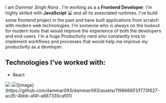 I am  <i>Dammar Singh Rana </i>. I'm working as a a <b> Frontend Developer</b>. I'm highly skilled with <b>JavaScript</b>  💻 and all its associated runtimes. I've build some frontend  project in the past and have built applications from scratch with modern web technologies. I'm someone who is always on the lookout for modern tools that would improve the experience of both the developers and end-users. I'm a huge Productivity nerd who constantly tries to implement workflows and processes that would help me improve my productivity as a developer.

## Technologies I've worked with:
<ul>
  <li>React</li>
</ul>
<img src="https://camo.githubusercontent.com/2caafe79e106ad099d02faea3fc3b5a5bc403fff8fc67727e13e1097c741fba6/68747470733a2f2f75706c6f61642e77696b696d656469612e6f72672f77696b6970656469612f636f6d6d6f6e732f612f61372f52656163742d69636f6e2e737667"/>
<img src="https://camo.githubusercontent.com/2caafe79e106ad099d02faea3fc3b5a5bc403fff8fc67727e13e1097c741fba6/68747470733a2f2f75706c6f61642e77696b696d656469612e6f72672f77696b6970656469612f636f6d6d6f6e732f612f61372f52656163742d69636f6e2e737667"/>![image](https://github.com/dammar093/dammar093/assets/119866651/f773f627-acd5-4bbb-af4f-a687335caf01)
